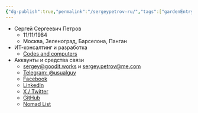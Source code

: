 ```yaml
---
{"dg-publish":true,"permalink":"/sergeypetrov-ru/","tags":["gardenEntry"]}
---
```


- Сергей Сергеевич Петров
	- 11/11/1984
	- Москва, Зеленоград, Барселона, Панган
- ИТ-консалтинг и разработка
	- [Codes and computers](https://goodit.works)
- Аккаунты и средства связи
	- sergey@goodit.works и sergey.petrov@me.com
	- [Telegram: @usualguy](https://t.me/usualguy)
	- [Facebook](https://facebook.com/neoromantic)
	- [LinkedIn](https://linkedin.com/in/sspetrov)
	- [X / Twitter](https://x.com/neoromantic) 
	- [GitHub](https://github.com/neoromantic)
	- [Nomad List](https://nomadlist.com/@neoromantic)